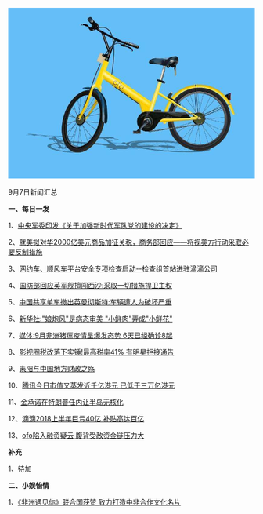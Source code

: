 ![09_01](.\09_07.jpg)

9月7日新闻汇总

**一、每日一发**

1、[中央军委印发《关于加强新时代军队党的建设的决定》 ](http://paper.people.com.cn/rmrb/html/2018-09/07/nw.D110000renmrb_20180907_2-04.htm)

2、[就美拟对华2000亿美元商品加征关税，商务部回应——将视美方行动采取必要反制措施](http://paper.people.com.cn/rmrb/html/2018-09/07/nw.D110000renmrb_20180907_3-10.htm)

3、[网约车、顺风车平台安全专项检查启动--检查组首站进驻滴滴公司](http://paper.people.com.cn/rmrb/html/2018-09/07/nw.D110000renmrb_20180907_9-23.htm)

4、[国防部回应英军舰擅闯西沙:采取一切措施捍卫主权](https://news.163.com/18/0906/16/DR1K7IR70001899N.html)

5、[中国共享单车撤出英曼彻斯特:车辆遭人为破坏严重](https://news.163.com/18/0906/14/DR1D1DSC0001875O.html)

6、[新华社:"娘炮风"是病态审美 "小鲜肉"弄成"小鲜花"](https://news.163.com/18/0906/21/DR26D1D60001875N.html)

7、[媒体:9月非洲猪瘟疫情呈爆发态势 6天已经确诊8起](https://news.163.com/18/0906/18/DR1Q57RK0001875N.html)

8、[影视圈税改落下实锤!最高税率41% 有明星拒接通告](https://news.163.com/18/0906/16/DR1M3RSH0001899N.html)

9、[耒阳与中国地方财政之殇](https://www.zaobao.com.sg/news/china/story20180907-889132)

10、[腾讯今日市值又蒸发近千亿港元 已低于三万亿港元](https://www.zaobao.com.sg/realtime/china/story20180906-889072)

11、[金承诺在特朗普任内让半岛无核化](https://www.zaobao.com.sg/news/world/story20180907-889140)

12、[滴滴2018上半年巨亏40亿 补贴高达百亿](https://www.zaobao.com.sg/realtime/china/story20180906-889061)

13、[ofo陷入融资疑云 腹背受敌资金链压力大](https://www.zaobao.com.sg/realtime/china/story20180906-889002)



**补充**

1、待加



**二、小娱怡情**

1、[《非洲遇见你》联合国获赞 致力打造中非合作文化名片](http://movie.67.com/hyzx/2018/09/06/929345.html)